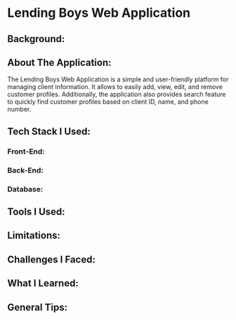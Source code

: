 # Lending Boys Web Application

## Background:


## About The Application:
The Lending Boys Web Application is a simple and user-friendly platform for managing client information. It allows to easily add, view, edit, and remove customer profiles. Additionally, the application also provides search feature to quickly find customer profiles based on client ID, name, and phone number.

## Tech Stack I Used:

### Front-End:


### Back-End:


### Database:


## Tools I Used:


## Limitations:


## Challenges I Faced:


## What I Learned:


## General Tips:
